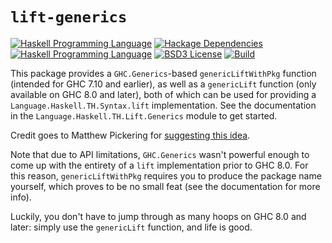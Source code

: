 # `lift-generics`

[![Haskell Programming Language](https://img.shields.io/badge/language-Haskell-blue.svg)][Haskell.org]
[![Hackage Dependencies](https://img.shields.io/hackage-deps/v/lift-generics.svg)](http://packdeps.haskellers.com/reverse/lift-generics)
[![Haskell Programming Language](https://img.shields.io/badge/language-Haskell-blue.svg)][Haskell.org]
[![BSD3 License](http://img.shields.io/badge/license-BSD3-brightgreen.svg)][tl;dr Legal: BSD3]
[![Build](https://img.shields.io/travis/RyanGlScott/lift-generics.svg)](https://travis-ci.org/RyanGlScott/lift-generics)

[Hackage: lift-generics]:
  http://hackage.haskell.org/package/lift-generics
    "lift-generics package on Hackage"
[Haskell.org]:
  http://www.haskell.org
  "The Haskell Programming Language"
[tl;dr Legal: BSD3]:
  https://tldrlegal.com/license/bsd-3-clause-license-%28revised%29
  "BSD 3-Clause License (Revised)"

This package provides a `GHC.Generics`-based `genericLiftWithPkg` function (intended for GHC 7.10 and earlier), as well as a `genericLift` function (only available on GHC 8.0 and later), both of which can be used for providing a `Language.Haskell.TH.Syntax.lift` implementation. See the documentation in the `Language.Haskell.TH.Lift.Generics` module to get started.

Credit goes to Matthew Pickering for [suggesting this idea](https://ghc.haskell.org/trac/ghc/ticket/1830#comment:12).

Note that due to API limitations, `GHC.Generics` wasn't powerful enough to come up with the entirety of a `lift` implementation prior to GHC 8.0. For this reason, `genericLiftWithPkg` requires you to produce the package name yourself, which proves to be no small feat (see the documentation for more info).

Luckily, you don't have to jump through as many hoops on GHC 8.0 and later: simply use the `genericLift` function, and life is good.
